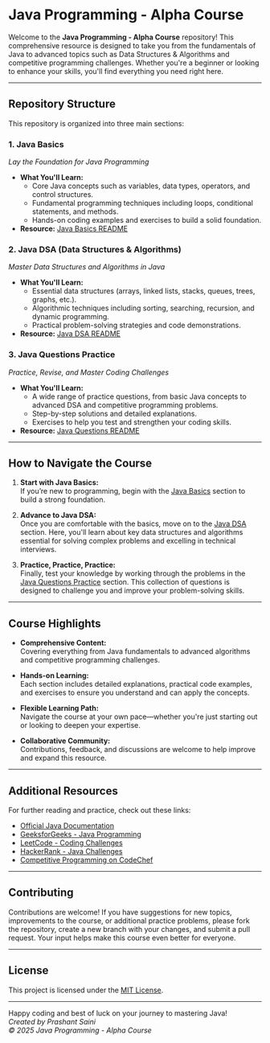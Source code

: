 # Java Programming - Alpha Course

Welcome to the **Java Programming - Alpha Course** repository! This comprehensive resource is designed to take you from the fundamentals of Java to advanced topics such as Data Structures & Algorithms and competitive programming challenges. Whether you're a beginner or looking to enhance your skills, you'll find everything you need right here.

---

## Repository Structure

This repository is organized into three main sections:

### 1. Java Basics
*Lay the Foundation for Java Programming*

- **What You'll Learn:**
  - Core Java concepts such as variables, data types, operators, and control structures.
  - Fundamental programming techniques including loops, conditional statements, and methods.
  - Hands-on coding examples and exercises to build a solid foundation.
- **Resource:** [Java Basics README](https://github.com/prashantsaini1525/Alpha-Course-2025/blob/main/A.%20Java%20Basics/README.md)

### 2. Java DSA (Data Structures & Algorithms)
*Master Data Structures and Algorithms in Java*

- **What You'll Learn:**
  - Essential data structures (arrays, linked lists, stacks, queues, trees, graphs, etc.).
  - Algorithmic techniques including sorting, searching, recursion, and dynamic programming.
  - Practical problem-solving strategies and code demonstrations.
- **Resource:** [Java DSA README](https://github.com/prashantsaini1525/Alpha-Course-2025/blob/main/B.%20Java%20DSA/README.MD)

### 3. Java Questions Practice
*Practice, Revise, and Master Coding Challenges*

- **What You'll Learn:**
  - A wide range of practice questions, from basic Java concepts to advanced DSA and competitive programming problems.
  - Step-by-step solutions and detailed explanations.
  - Exercises to help you test and strengthen your coding skills.
- **Resource:** [Java Questions README](https://github.com/prashantsaini1525/Alpha-Course-2025/blob/main/C.%20Java%20DSA%20Questions%20Practice/README.MD)

---

## How to Navigate the Course

1. **Start with Java Basics:**  
   If you’re new to programming, begin with the [Java Basics](https://github.com/prashantsaini1525/Alpha-Course-2025/tree/main/A.%20Java%20Basics) section to build a strong foundation.

2. **Advance to Java DSA:**  
   Once you are comfortable with the basics, move on to the [Java DSA](https://github.com/prashantsaini1525/Alpha-Course-2025/tree/main/B.%20Java%20DSA) section. Here, you'll learn about key data structures and algorithms essential for solving complex problems and excelling in technical interviews.

3. **Practice, Practice, Practice:**  
   Finally, test your knowledge by working through the problems in the [Java Questions Practice](https://github.com/prashantsaini1525/Alpha-Course-2025/tree/main/C.%20Java%20DSA%20Questions%20Practice) section. This collection of questions is designed to challenge you and improve your problem-solving skills.

---

## Course Highlights

- **Comprehensive Content:**  
  Covering everything from Java fundamentals to advanced algorithms and competitive programming challenges.

- **Hands-on Learning:**  
  Each section includes detailed explanations, practical code examples, and exercises to ensure you understand and can apply the concepts.

- **Flexible Learning Path:**  
  Navigate the course at your own pace—whether you're just starting out or looking to deepen your expertise.

- **Collaborative Community:**  
  Contributions, feedback, and discussions are welcome to help improve and expand this resource.

---

## Additional Resources

For further reading and practice, check out these links:
- [Official Java Documentation](https://docs.oracle.com/javase/tutorial/)
- [GeeksforGeeks - Java Programming](https://www.geeksforgeeks.org/java/)
- [LeetCode - Coding Challenges](https://leetcode.com/)
- [HackerRank - Java Challenges](https://www.hackerrank.com/domains/java)
- [Competitive Programming on CodeChef](https://www.codechef.com/)

---

## Contributing

Contributions are welcome! If you have suggestions for new topics, improvements to the course, or additional practice problems, please fork the repository, create a new branch with your changes, and submit a pull request. Your input helps make this course even better for everyone.

---

## License

This project is licensed under the [MIT License](LICENSE).

---

Happy coding and best of luck on your journey to mastering Java!  
*Created by Prashant Saini*  
*© 2025 Java Programming - Alpha Course*
